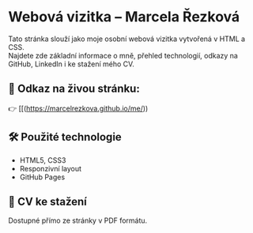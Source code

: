 # Webová vizitka – Marcela Řezková

Tato stránka slouží jako moje osobní webová vizitka vytvořená v HTML a CSS.  
Najdete zde základní informace o mně, přehled technologií, odkazy na GitHub, LinkedIn i ke stažení mého CV.

## 🔗 Odkaz na živou stránku:
👉 [[(https://marcelrezkova.github.io/me/))

## 🛠 Použité technologie
- HTML5, CSS3
- Responzivní layout
- GitHub Pages

## 📄 CV ke stažení
Dostupné přímo ze stránky v PDF formátu.
